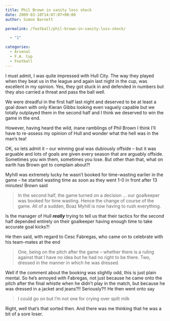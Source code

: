 ```yaml
---
title: Phil Brown in sanity loss shock
date: 2009-03-18T14:07:07+00:00
author: Simon Barnett

permalink: /football/phil-brown-in-sanity-loss-shock/

  - "1"

categories:
  - Arsenal
  - F.A. Cup
  - Football
---
```

I must admit, I was quite impressed with Hull City. The way they played when they beat us in the league and again last night in the cup, was excellent in my opinion. Yes, they got stuck in and defended in numbers but they also carried a threat and pass the ball well.

We were dreadful in the first half last night and deserved to be at least a goal down with only Kieran Gibbs looking even vaguely capable but we totally outplayed them in the second half and I think we deserved to win the game in the end.

However, having heard the wild, inane ramblings of Phil Brown I think I&#8217;ll have to re-assess my opinion of Hull and wonder what the hell was in the man&#8217;s tea!

OK, so lets admit it &#8211; our winning goal was dubiously offside &#8211; but it was arguable and lots of goals are given every season that are arguably offside. Sometimes you win them, sometimes you lose. But other than that, what on earth has Brown got to complain about?!

Myhill was extremely lucky he wasn&#8217;t booked for time-wasting earlier in the game &#8211; he started wasting time as soon as they went 1-0 in front after 13 minutes! Brown said

> In the second half, the game turned on a decision &#8230; our goalkeeper was booked for time wasting. Hence the change of course of the game. All of a sudden, Boaz Myhill is now having to rush everything.

Is the manager of Hull _**really**_ trying to tell us that their tactics for the second half depended entirely on their goalkeeper having enough time to take accurate goal kicks?!

He then said, with regard to Cesc Fabregas, who came on to celebrate with his team-mates at the end

> One, being on the pitch after the game &#8211; whether there is a ruling against that I have no idea but he had no right to be there. Two, dressed in the manner in which he was dressed.

Well if the comment about the booking was slightly odd, this is just plain mental. So he&#8217;s annoyed with Fabregas, not just because he came onto the pitch after the final whistle when he didn&#8217;t play in the match, but because he was dressed in a jacket and jeans?!! Seriously?!! He then went onto say

> I could go on but I&#8217;m not one for crying over spilt milk

Right, well that&#8217;s that sorted then. And there was me thinking that he was a bit of a sore loser.
